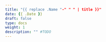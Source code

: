 ```yaml
---
title: "{{ replace .Name "-" " " | title }}"
date: {{ .Date }}
draft: false
type: docs
weight: 1
description: "" #TODO
---
```

